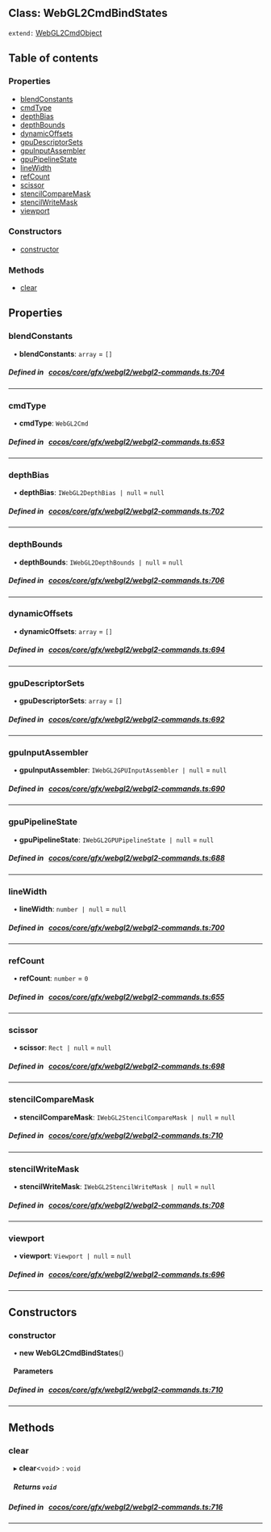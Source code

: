 
## Class: WebGL2CmdBindStates


`extend:`
[WebGL2CmdObject](docs/en/cocos-core-gfx-webgl2/Class/WebGL2CmdObject.md)










<div class="table-of-content">
<h2>Table of contents</h2>


### Properties

- [ blendConstants](#blendConstants)
- [ cmdType](#cmdType)
- [ depthBias](#depthBias)
- [ depthBounds](#depthBounds)
- [ dynamicOffsets](#dynamicOffsets)
- [ gpuDescriptorSets](#gpuDescriptorSets)
- [ gpuInputAssembler](#gpuInputAssembler)
- [ gpuPipelineState](#gpuPipelineState)
- [ lineWidth](#lineWidth)
- [ refCount](#refCount)
- [ scissor](#scissor)
- [ stencilCompareMask](#stencilCompareMask)
- [ stencilWriteMask](#stencilWriteMask)
- [ viewport](#viewport)

### Constructors

- [ constructor](#constructor)

### Methods

- [ clear](#clear)
</div>

## Properties


### blendConstants
<div style="margin-left: 10px;">




•  **blendConstants**:
`array`  = `[]`
</div>

##### Defined in &nbsp;   [cocos/core/gfx/webgl2/webgl2-commands.ts:704](https://github.com/cocos-creator/engine/blob/c7bf6b8a9/cocos/core/gfx/webgl2/webgl2-commands.ts#L704)&nbsp;


___


### cmdType
<div style="margin-left: 10px;">




•  **cmdType**:
`WebGL2Cmd` 
</div>

##### Defined in &nbsp;   [cocos/core/gfx/webgl2/webgl2-commands.ts:653](https://github.com/cocos-creator/engine/blob/c7bf6b8a9/cocos/core/gfx/webgl2/webgl2-commands.ts#L653)&nbsp;


___


### depthBias
<div style="margin-left: 10px;">




•  **depthBias**:
`IWebGL2DepthBias | null`  = `null`
</div>

##### Defined in &nbsp;   [cocos/core/gfx/webgl2/webgl2-commands.ts:702](https://github.com/cocos-creator/engine/blob/c7bf6b8a9/cocos/core/gfx/webgl2/webgl2-commands.ts#L702)&nbsp;


___


### depthBounds
<div style="margin-left: 10px;">




•  **depthBounds**:
`IWebGL2DepthBounds | null`  = `null`
</div>

##### Defined in &nbsp;   [cocos/core/gfx/webgl2/webgl2-commands.ts:706](https://github.com/cocos-creator/engine/blob/c7bf6b8a9/cocos/core/gfx/webgl2/webgl2-commands.ts#L706)&nbsp;


___


### dynamicOffsets
<div style="margin-left: 10px;">




•  **dynamicOffsets**:
`array`  = `[]`
</div>

##### Defined in &nbsp;   [cocos/core/gfx/webgl2/webgl2-commands.ts:694](https://github.com/cocos-creator/engine/blob/c7bf6b8a9/cocos/core/gfx/webgl2/webgl2-commands.ts#L694)&nbsp;


___


### gpuDescriptorSets
<div style="margin-left: 10px;">




•  **gpuDescriptorSets**:
`array`  = `[]`
</div>

##### Defined in &nbsp;   [cocos/core/gfx/webgl2/webgl2-commands.ts:692](https://github.com/cocos-creator/engine/blob/c7bf6b8a9/cocos/core/gfx/webgl2/webgl2-commands.ts#L692)&nbsp;


___


### gpuInputAssembler
<div style="margin-left: 10px;">




•  **gpuInputAssembler**:
`IWebGL2GPUInputAssembler | null`  = `null`
</div>

##### Defined in &nbsp;   [cocos/core/gfx/webgl2/webgl2-commands.ts:690](https://github.com/cocos-creator/engine/blob/c7bf6b8a9/cocos/core/gfx/webgl2/webgl2-commands.ts#L690)&nbsp;


___


### gpuPipelineState
<div style="margin-left: 10px;">




•  **gpuPipelineState**:
`IWebGL2GPUPipelineState | null`  = `null`
</div>

##### Defined in &nbsp;   [cocos/core/gfx/webgl2/webgl2-commands.ts:688](https://github.com/cocos-creator/engine/blob/c7bf6b8a9/cocos/core/gfx/webgl2/webgl2-commands.ts#L688)&nbsp;


___


### lineWidth
<div style="margin-left: 10px;">




•  **lineWidth**:
`number | null`  = `null`
</div>

##### Defined in &nbsp;   [cocos/core/gfx/webgl2/webgl2-commands.ts:700](https://github.com/cocos-creator/engine/blob/c7bf6b8a9/cocos/core/gfx/webgl2/webgl2-commands.ts#L700)&nbsp;


___


### refCount
<div style="margin-left: 10px;">




•  **refCount**:
`number`  = `0`
</div>

##### Defined in &nbsp;   [cocos/core/gfx/webgl2/webgl2-commands.ts:655](https://github.com/cocos-creator/engine/blob/c7bf6b8a9/cocos/core/gfx/webgl2/webgl2-commands.ts#L655)&nbsp;


___


### scissor
<div style="margin-left: 10px;">




•  **scissor**:
`Rect | null`  = `null`
</div>

##### Defined in &nbsp;   [cocos/core/gfx/webgl2/webgl2-commands.ts:698](https://github.com/cocos-creator/engine/blob/c7bf6b8a9/cocos/core/gfx/webgl2/webgl2-commands.ts#L698)&nbsp;


___


### stencilCompareMask
<div style="margin-left: 10px;">




•  **stencilCompareMask**:
`IWebGL2StencilCompareMask | null`  = `null`
</div>

##### Defined in &nbsp;   [cocos/core/gfx/webgl2/webgl2-commands.ts:710](https://github.com/cocos-creator/engine/blob/c7bf6b8a9/cocos/core/gfx/webgl2/webgl2-commands.ts#L710)&nbsp;


___


### stencilWriteMask
<div style="margin-left: 10px;">




•  **stencilWriteMask**:
`IWebGL2StencilWriteMask | null`  = `null`
</div>

##### Defined in &nbsp;   [cocos/core/gfx/webgl2/webgl2-commands.ts:708](https://github.com/cocos-creator/engine/blob/c7bf6b8a9/cocos/core/gfx/webgl2/webgl2-commands.ts#L708)&nbsp;


___


### viewport
<div style="margin-left: 10px;">




•  **viewport**:
`Viewport | null`  = `null`
</div>

##### Defined in &nbsp;   [cocos/core/gfx/webgl2/webgl2-commands.ts:696](https://github.com/cocos-creator/engine/blob/c7bf6b8a9/cocos/core/gfx/webgl2/webgl2-commands.ts#L696)&nbsp;


___

<!---->
## Constructors


### constructor
<div style="margin-left: 10px;">

• **new WebGL2CmdBindStates**()

#### Parameters
</div>

##### Defined in &nbsp;   [cocos/core/gfx/webgl2/webgl2-commands.ts:710](https://github.com/cocos-creator/engine/blob/c7bf6b8a9/cocos/core/gfx/webgl2/webgl2-commands.ts#L710)&nbsp;


---

<!---->
## Methods

### clear
<div style="margin-left: 10px;">

▸   **clear**<`void`\> : `void`




<!---->
<!--    #### Returns `void` -->
<!---->


##### Returns `void`




</div>

##### Defined in &nbsp;   [cocos/core/gfx/webgl2/webgl2-commands.ts:716](https://github.com/cocos-creator/engine/blob/c7bf6b8a9/cocos/core/gfx/webgl2/webgl2-commands.ts#L716)&nbsp;
___
<!---->



